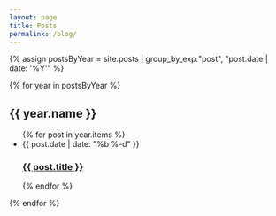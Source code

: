 ```yaml
---
layout: page
title: Posts
permalink: /blog/
---
```


{% assign postsByYear = site.posts | group_by_exp:"post", "post.date | date: '%Y'" %}

{% for year in postsByYear %}
<h2>{{ year.name }}</h2>
<ul class="post-list">
  {% for post in year.items %}
    <li>
      <span class="post-meta">{{ post.date | date: "%b %-d" }}</span>
      <h3>
        <a class="post-link" href="{{ post.url | relative_url }}">{{ post.title }}</a>
      </h3>
    </li>
  {% endfor %}
</ul>
{% endfor %}
